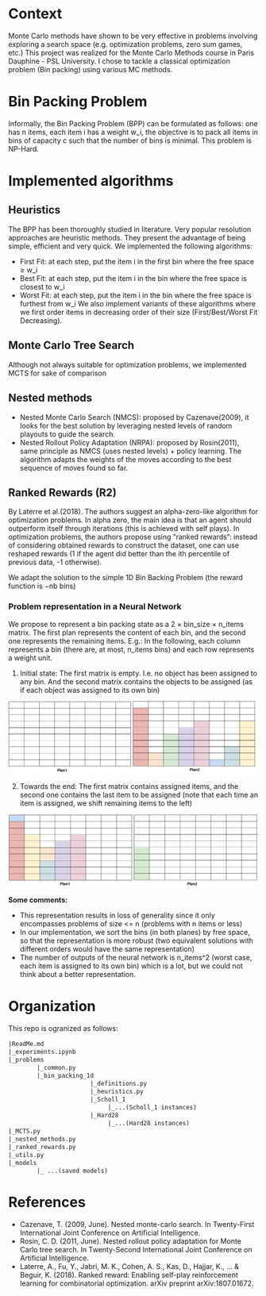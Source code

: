 # Context
Monte Carlo methods have shown to be very effective in problems involving exploring a search space (e.g. optimization problems, zero sum games, etc.) This project was realized for the Monte Carlo Methods course in Paris Dauphine - PSL University. I chose to tackle a classical optimization problem (Bin packing) using various MC methods.

# Bin Packing Problem
Informally, the Bin Packing Problem (BPP) can be formulated as follows: one has n items, each item i has a weight w_i, the objective is to pack all items in bins of capacity c such that the number of bins is minimal. This problem is NP-Hard.

# Implemented algorithms

## Heuristics
The BPP has been thoroughly studied in literature. Very popular resolution approaches are heuristic methods. They present the advantage of being simple, efficient and very quick. We implemented the following algorithms:

* First Fit: at each step, put the item i in the first bin where the free space ≥ w_i 
* Best Fit: at each step, put the item i in the bin where the free space is closest to w_i 
* Worst Fit: at each step, put the item i in the bin where the free space is furthest from w_i 
We also implement variants of these algorithms where we first order items in decreasing order of their size (First/Best/Worst Fit Decreasing).


## Monte Carlo Tree Search
Although not always suitable for optimization problems, we implemented MCTS for sake of comparison

## Nested methods
* Nested Monte Carlo Search (NMCS): proposed by Cazenave(2009), it looks for the best solution by leveraging nested levels of random playouts to guide the search.
* Nested Rollout Policy Adaptation (NRPA): proposed by Rosin(2011), same principle as NMCS (uses nested levels) + policy learning. The algorithm adapts the weights of the moves according to the best sequence of moves found so far.

## Ranked Rewards (R2)
By Laterre et al.(2018). The authors suggest an alpha-zero-like algorithm for optimization problems. In alpha zero, the main idea is that an agent should outperform itself through iterations (this is achieved with self plays). In optimization problems, the authors propose using ”ranked rewards”: instead of considering obtained rewards to construct the dataset, one can use reshaped rewards (1 if the agent did better than the ith percentile of previous data, -1 otherwise). 

We adapt the solution to the simple 1D Bin Backing Problem (the reward function is −nb bins)

### Problem representation in a Neural Network 
We propose to represent a bin packing state as a
2 × bin_size × n_items matrix. The first plan represents the content of each bin, and the second one
represents the remaining items. E.g.: In the following, each column represents a bin (there are, at most,
n_items bins) and each row represents a weight unit.

1. Initial state: The first matrix is empty. I.e. no object has been assigned to any bin. And the second matrix contains the objects to be assigned (as if each object was assigned to its own bin)

![Initial state](https://github.com/IsraMekki/MC_Bin_Packing/blob/master/imgs/img1.png?raw=true)


2. Towards the end: The first matrix contains assigned items, and the second one contains the last item to be assigned (note that each time an item is assigned, we shift remaining items to the left)


![Towards the end](https://github.com/IsraMekki/MC_Bin_Packing/blob/master/imgs/img2.png?raw=true)

__Some comments:__
* This representation results in loss of generality since it only encompasses problems of size <= n (problems with n items or less)
* In our implementation, we sort the bins (in both planes) by free space, so that the representation is more robust (two equivalent solutions with different orders would have the same representation)
* The number of outputs of the neural network is n_items^2 (worst case, each item is assigned to its own bin) which is a lot, but we could not think about a better representation.

# Organization
This repo is ogranized as follows:
```
|ReadMe.md
|_experiments.ipynb
|_problems
        |_common.py
        |_bin_packing_1d
                       |_definitions.py
                       |_heuristics.py
                       |_Scholl_1
                            |_...(Scholl_1 instances)
                       |_Hard28
                            |_...(Hard28 instances)
|_MCTS.py
|_nested_methods.py
|_ranked_rewards.py
|_utils.py
|_models
        |_ ...(saved models)
```
# References
* Cazenave, T. (2009, June). Nested monte-carlo search. In Twenty-First International Joint Conference on Artificial Intelligence.
* Rosin, C. D. (2011, June). Nested rollout policy adaptation for Monte Carlo tree search. In Twenty-Second International Joint Conference on Artificial Intelligence.
* Laterre, A., Fu, Y., Jabri, M. K., Cohen, A. S., Kas, D., Hajjar, K., ... & Beguir, K. (2018). Ranked reward: Enabling self-play reinforcement learning for combinatorial optimization. arXiv preprint arXiv:1807.01672.
